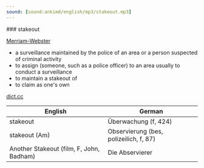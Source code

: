 ```yaml
---
sound: [sound:ankimd/english/mp3/stakeout.mp3]
---
```


\### stakeout

[Merriam-Webster](https://www.merriam-webster.com/dictionary/stakeout)

- a surveillance maintained by the police of an area or a person suspected of criminal activity
- to assign (someone, such as a police officer) to an area usually to conduct a surveillance
- to maintain a stakeout of
- to claim as one's own

[dict.cc](https://www.dict.cc/stakeout)

| English        | German       |
| -------------- | ------------ |
| stakeout | Überwachung (f, 424) |
| stakeout (Am) | Observierung (bes, polizeilich, f, 87) |
| Another Stakeout (film, F, John, Badham) | Die Abservierer |
